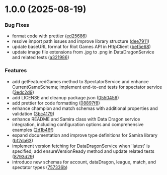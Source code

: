 # 1.0.0 (2025-08-19)

### Bug Fixes

- format code with prettier ([ed25686](https://github.com/Gabriel-Passoss/Samira/commit/ed25686beb5b6a0f1d5e92c4f7e67418c2b4f5cc))
- resolve import path issues and improve library structure ([dee7911](https://github.com/Gabriel-Passoss/Samira/commit/dee79112777ea466d9d35b9f6408241d537ac452))
- update baseURL format for Riot Games API in HttpClient ([bef5e68](https://github.com/Gabriel-Passoss/Samira/commit/bef5e68100f8c0e6b995d2ccb5bdd0f2f5ce3d9f))
- update image file extensions from .jpg to .png in DataDragonService and related tests ([a321986](https://github.com/Gabriel-Passoss/Samira/commit/a321986723b58650992d66a7e34ed5e1872374da))

### Features

- add getFeaturedGames method to SpectatorService and enhance CurrentGameSchema; implement end-to-end tests for spectator service ([3edc2d9](https://github.com/Gabriel-Passoss/Samira/commit/3edc2d970bbfb6c81ef8a16e492652ebf2101ef6))
- add LICENSE and cleanup package.json ([0550456](https://github.com/Gabriel-Passoss/Samira/commit/055045607b17d55e13c9b3ac375e953cf93ff63d))
- add prettier for code formatting ([08897f8](https://github.com/Gabriel-Passoss/Samira/commit/08897f84b36b0ebaaa8c6e991bc5ea6a077cf62f))
- enhance champion and match schemas with additional properties and validation ([3bc4179](https://github.com/Gabriel-Passoss/Samira/commit/3bc417907226b04acb55bf8ea131f6afa069f24c))
- enhance README and Samira class with Data Dragon service integration, including configuration options and comprehensive examples ([2d1b46f](https://github.com/Gabriel-Passoss/Samira/commit/2d1b46f9e3932bc80d9a12413f5d891eba0c8a25))
- expand documentation and improve type definitions for Samira library ([bf2da63](https://github.com/Gabriel-Passoss/Samira/commit/bf2da638334fb0af07412d78d6c843897766d3d7))
- implement version fetching for DataDragonService when 'latest' is specified; add ensureVersionReady method and update related tests ([8793d29](https://github.com/Gabriel-Passoss/Samira/commit/8793d298c49ec83f3554fcf31e113e462b20f224))
- introduce new schemas for account, dataDragon, league, match, and spectator types ([757336b](https://github.com/Gabriel-Passoss/Samira/commit/757336bd5860065a3fa473b7c284ce098cab227b))
